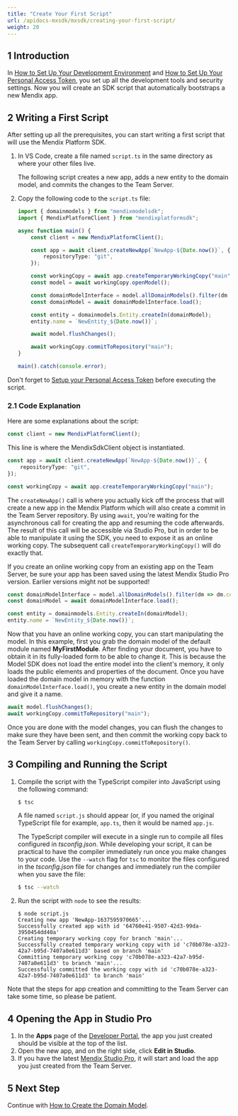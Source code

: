 ```yaml
---
title: "Create Your First Script"
url: /apidocs-mxsdk/mxsdk/creating-your-first-script/
weight: 20
---
```


## 1 Introduction

In [How to Set Up Your Development Environment](/apidocs-mxsdk/mxsdk/setting-up-your-development-environment/) and [How to Set Up Your Personal Access Token](/apidocs-mxsdk/mxsdk/setup-your-pat/), you set up all the development tools and security settings. Now you will create an SDK script that automatically bootstraps a new Mendix app.

## 2 Writing a First Script

After setting up all the prerequisites, you can start writing a first script that will use the Mendix Platform SDK.

1.  In VS Code, create a file named `script.ts` in the same directory as where your other files live.

    The following script creates a new app, adds a new entity to the domain model, and commits the changes to the Team Server.
2.  Copy the following code to the  `script.ts` file:

    ```ts
    import { domainmodels } from "mendixmodelsdk";
    import { MendixPlatformClient } from "mendixplatformsdk";

    async function main() {
        const client = new MendixPlatformClient();

        const app = await client.createNewApp(`NewApp-${Date.now()}`, {
            repositoryType: "git",
        });

        const workingCopy = await app.createTemporaryWorkingCopy("main");
        const model = await workingCopy.openModel();

        const domainModelInterface = model.allDomainModels().filter(dm => dm.containerAsModule.name === "MyFirstModule")[0];
        const domainModel = await domainModelInterface.load();

        const entity = domainmodels.Entity.createIn(domainModel);
        entity.name = `NewEntity_${Date.now()}`;

        await model.flushChanges();

        await workingCopy.commitToRepository("main");
    }

    main().catch(console.error);
    ```
Don't forget to [Setup your Personal Access Token](/apidocs-mxsdk/mxsdk/setup-your-pat/) before executing the script.
### 2.1 Code Explanation

Here are some explanations about the script:

```ts
const client = new MendixPlatformClient();
```
This line is where the MendixSdkClient object is instantiated.

```ts
const app = await client.createNewApp(`NewApp-${Date.now()}`, {
    repositoryType: "git",
});

const workingCopy = await app.createTemporaryWorkingCopy("main");
```

The `createNewApp()` call is where you actually kick off the process that will create a new app in the Mendix Platform which will also create a commit in the Team Server repository. By using `await`, you're waiting for the asynchronous call for creating the app and resuming the code afterwards. The result of this call will be accessible via Studio Pro, but in order to be able to manipulate it using the SDK, you need to expose it as an online working copy. The subsequent call `createTemporaryWorkingCopy()` will do exactly that.

If you create an online working copy from an existing app on the Team Server, be sure your app has been saved using the latest Mendix Studio Pro version. Earlier versions might not be supported!

```ts
const domainModelInterface = model.allDomainModels().filter(dm => dm.containerAsModule.name === "MyFirstModule")[0];
const domainModel = await domainModelInterface.load();

const entity = domainmodels.Entity.createIn(domainModel);
entity.name = `NewEntity_${Date.now()}`;
```

Now that you have an online working copy, you can start manipulating the model. In this example, first you grab the domain model of the default module named **MyFirstModule**. After finding your document, you have to obtain it in its fully-loaded form to be able to change it. This is because the Model SDK does not load the entire model into the client's memory, it only loads the public elements and properties of the document. Once you have loaded the domain model in memory with the function `domainModelInterface.load()`, you create a new entity in the domain model and give it a name.

```ts
await model.flushChanges();
await workingCopy.commitToRepository("main");
```
Once you are done with the model changes, you can flush the changes to make sure they have been sent, and then commit the working copy back to the Team Server by calling `workingCopy.commitToRepository()`.

## 3 Compiling and Running the Script

1.  Compile the script with the TypeScript compiler into JavaScript using the following command:

    ```bash
    $ tsc
    ```

    A file named `script.js` should appear (or, if you named the original TypeScript file for example, `app.ts`, then it would be named `app.js`.

    The TypeScript compiler will execute in a single run to compile all files configured in *tsconfig.json*. While developing your script, it can be practical to have the compiler immediately run once you make changes to your code. Use the `--watch` flag for `tsc` to monitor the files configured in the *tsconfig.json* file for changes and immediately run the compiler when you save the file:

    ```bash
    $ tsc --watch
    ```

2.  Run the script with `node` to see the results:

    ```text
    $ node script.js
    Creating new app 'NewApp-1637595970665'...
    Successfully created app with id '64760e41-9507-42d3-99da-3950454dd40a'
    Creating temporary working copy for branch 'main'...
    Successfully created temporary working copy with id 'c70b078e-a323-42a7-b95d-7407a0e611d3' based on branch 'main'
    Committing temporary working copy 'c70b078e-a323-42a7-b95d-7407a0e611d3' to branch 'main'...
    Successfully committed the working copy with id 'c70b078e-a323-42a7-b95d-7407a0e611d3' to branch 'main'
    ```

Note that the steps for app creation and committing to the Team Server can take some time, so please be patient.

## 4 Opening the App in Studio Pro

1.  In the **Apps** page of the [Developer Portal](https://sprintr.home.mendix.com/), the app you just created should be visible at the top of the list.
2.  Open the new app, and on the right side, click **Edit in Studio**.
3.  If you have the latest [Mendix Studio Pro](https://marketplace.mendix.com/link/studiopro/), it will start and load the app you just created from the Team Server.

## 5 Next Step

Continue with [How to Create the Domain Model](/apidocs-mxsdk/mxsdk/creating-the-domain-model/).
